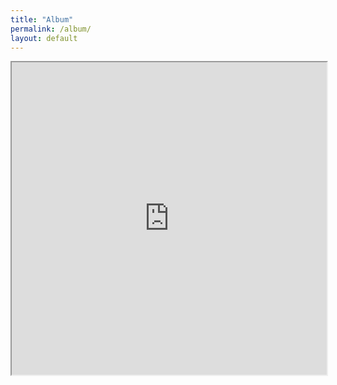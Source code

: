 ```yaml
---
title: "Album"
permalink: /album/
layout: default
---
```


<html>
<iframe src="https://photos.app.goo.gl/gd4r5UsQSw5ZZy8v6" width="100%" height="500px"></iframe>
</html>
